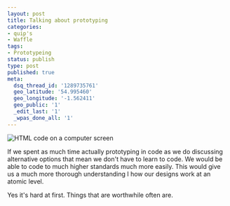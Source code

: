 ```yaml
---
layout: post
title: Talking about prototyping
categories:
- quip's
- Waffle
tags:
- Prototypeing
status: publish
type: post
published: true
meta:
  dsq_thread_id: '1289735761'
  geo_latitude: '54.995460'
  geo_longitude: '-1.562411'
  geo_public: '1'
  _edit_last: '1'
  _wpas_done_all: '1'
---
```

<p><img src="http://www.gavinwye.com/wp-content/uploads/2013/05/code1.jpg" alt="HTML code on a computer screen" /></p>

<p>If we spent as much time actually prototyping in code as we do discussing alternative options that mean we don't have to learn to code. We would be able to code to much higher standards much more easily. This would give us a much more thorough understanding I how our designs work at an atomic level.</p>

<p>Yes it's hard at first. Things that are worthwhile often are.</p>
